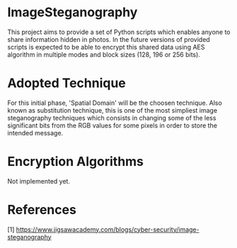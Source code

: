 # ImageSteganography

This project aims to provide a set of Python scripts which enables anyone to share information hidden in photos.
In the future versions of provided scripts is expected to be able to encrypt this shared data using AES algorithm in multiple modes and block sizes (128, 196 or 256 bits).

# Adopted Technique

For this initial phase, 'Spatial Domain' will be the choosen technique. Also known as substitution technique, this is one of the most simpliest image steganography techniques which consists in changing some of the less significant bits from the RGB values for some pixels in order to store the intended message.

# Encryption Algorithms

Not implemented yet.

# 

# References

[1] https://www.jigsawacademy.com/blogs/cyber-security/image-steganography